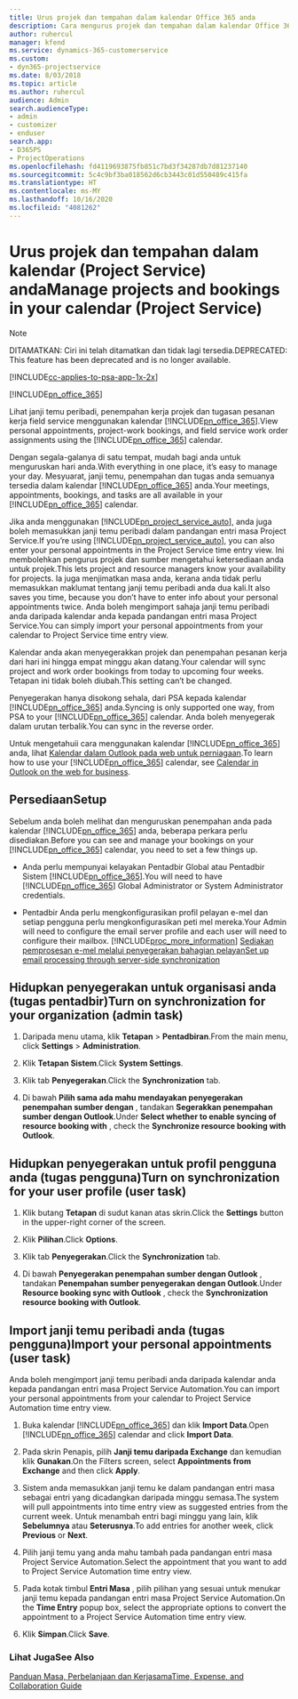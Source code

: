 ```yaml
---
title: Urus projek dan tempahan dalam kalendar Office 365 anda
description: Cara mengurus projek dan tempahan dalam kalendar Office 365 anda
author: ruhercul
manager: kfend
ms.service: dynamics-365-customerservice
ms.custom:
- dyn365-projectservice
ms.date: 8/03/2018
ms.topic: article
ms.author: ruhercul
audience: Admin
search.audienceType:
- admin
- customizer
- enduser
search.app:
- D365PS
- ProjectOperations
ms.openlocfilehash: fd4119693875fb851c7bd3f34287db7d81237140
ms.sourcegitcommit: 5c4c9bf3ba018562d6cb3443c01d550489c415fa
ms.translationtype: HT
ms.contentlocale: ms-MY
ms.lasthandoff: 10/16/2020
ms.locfileid: "4081262"
---
```

# <a name="manage-projects-and-bookings-in-your-calendar-project-service"></a><span data-ttu-id="b02ac-103">Urus projek dan tempahan dalam kalendar (Project Service) anda</span><span class="sxs-lookup"><span data-stu-id="b02ac-103">Manage projects and bookings in your calendar (Project Service)</span></span>

> [!Note]
> <span data-ttu-id="b02ac-104">DITAMATKAN: Ciri ini telah ditamatkan dan tidak lagi tersedia.</span><span class="sxs-lookup"><span data-stu-id="b02ac-104">DEPRECATED: This feature has been deprecated and is no longer available.</span></span>

[!INCLUDE[cc-applies-to-psa-app-1x-2x](../includes/cc-applies-to-psa-app-1x-2x.md)]

[!INCLUDE[pn_office_365](../includes/pn-office-365.md)] 

<span data-ttu-id="b02ac-105">Lihat janji temu peribadi, penempahan kerja projek dan tugasan pesanan kerja field service menggunakan kalendar [!INCLUDE[pn_office_365](../includes/pn-office-365.md)].</span><span class="sxs-lookup"><span data-stu-id="b02ac-105">View personal appointments, project-work bookings, and field service work order assignments using the [!INCLUDE[pn_office_365](../includes/pn-office-365.md)] calendar.</span></span>  
  
 <span data-ttu-id="b02ac-106">Dengan segala-galanya di satu tempat, mudah bagi anda untuk menguruskan hari anda.</span><span class="sxs-lookup"><span data-stu-id="b02ac-106">With everything in one place, it’s easy to manage your day.</span></span> <span data-ttu-id="b02ac-107">Mesyuarat, janji temu, penempahan dan tugas anda semuanya tersedia dalam kalendar [!INCLUDE[pn_office_365](../includes/pn-office-365.md)] anda.</span><span class="sxs-lookup"><span data-stu-id="b02ac-107">Your meetings, appointments, bookings, and tasks are all available in your [!INCLUDE[pn_office_365](../includes/pn-office-365.md)] calendar.</span></span>  
  
 <span data-ttu-id="b02ac-108">Jika anda menggunakan [!INCLUDE[pn_project_service_auto](../includes/pn-project-service-auto.md)], anda juga boleh memasukkan janji temu peribadi dalam pandangan entri masa Project Service.</span><span class="sxs-lookup"><span data-stu-id="b02ac-108">If you’re using [!INCLUDE[pn_project_service_auto](../includes/pn-project-service-auto.md)], you can also enter your personal appointments in the Project Service time entry view.</span></span> <span data-ttu-id="b02ac-109">Ini membolehkan pengurus projek dan sumber mengetahui ketersediaan anda untuk projek.</span><span class="sxs-lookup"><span data-stu-id="b02ac-109">This lets project and resource managers know your availability for projects.</span></span> <span data-ttu-id="b02ac-110">Ia juga menjimatkan masa anda, kerana anda tidak perlu memasukkan maklumat tentang janji temu peribadi anda dua kali.</span><span class="sxs-lookup"><span data-stu-id="b02ac-110">It also saves you time, because you don’t have to enter info about your personal appointments twice.</span></span> <span data-ttu-id="b02ac-111">Anda boleh mengimport sahaja janji temu peribadi anda daripada kalendar anda kepada pandangan entri masa Project Service.</span><span class="sxs-lookup"><span data-stu-id="b02ac-111">You can simply import your personal appointments from your calendar to Project Service time entry view.</span></span>  
  
 <span data-ttu-id="b02ac-112">Kalendar anda akan menyegerakkan projek dan penempahan pesanan kerja dari hari ini hingga empat minggu akan datang.</span><span class="sxs-lookup"><span data-stu-id="b02ac-112">Your calendar will sync project and work order bookings from today to upcoming four weeks.</span></span> <span data-ttu-id="b02ac-113">Tetapan ini tidak boleh diubah.</span><span class="sxs-lookup"><span data-stu-id="b02ac-113">This setting can’t be changed.</span></span>  
  
 <span data-ttu-id="b02ac-114">Penyegerakan hanya disokong sehala, dari PSA kepada kalendar [!INCLUDE[pn_office_365](../includes/pn-office-365.md)] anda.</span><span class="sxs-lookup"><span data-stu-id="b02ac-114">Syncing is only supported one way, from PSA to your [!INCLUDE[pn_office_365](../includes/pn-office-365.md)] calendar.</span></span> <span data-ttu-id="b02ac-115">Anda boleh menyegerak dalam urutan terbalik.</span><span class="sxs-lookup"><span data-stu-id="b02ac-115">You can sync in the reverse order.</span></span> 
  
 <span data-ttu-id="b02ac-116">Untuk mengetahuii cara menggunakan kalendar [!INCLUDE[pn_office_365](../includes/pn-office-365.md)] anda, lihat [Kalendar dalam Outlook pada web untuk perniagaan](https://support.office.com/article/Calendar-in-Outlook-on-the-web-for-business-5219c457-d1fe-4c2f-9032-1a816b88e936).</span><span class="sxs-lookup"><span data-stu-id="b02ac-116">To learn how to use your [!INCLUDE[pn_office_365](../includes/pn-office-365.md)] calendar, see [Calendar in Outlook on the web for business](https://support.office.com/article/Calendar-in-Outlook-on-the-web-for-business-5219c457-d1fe-4c2f-9032-1a816b88e936).</span></span>  
  
## <a name="setup"></a><span data-ttu-id="b02ac-117">Persediaan</span><span class="sxs-lookup"><span data-stu-id="b02ac-117">Setup</span></span>  
 <span data-ttu-id="b02ac-118">Sebelum anda boleh melihat dan menguruskan penempahan anda pada kalendar [!INCLUDE[pn_office_365](../includes/pn-office-365.md)] anda, beberapa perkara perlu disediakan.</span><span class="sxs-lookup"><span data-stu-id="b02ac-118">Before you can see and manage your bookings on your [!INCLUDE[pn_office_365](../includes/pn-office-365.md)] calendar, you need to set a few things up.</span></span>  
  
- <span data-ttu-id="b02ac-119">Anda perlu mempunyai kelayakan Pentadbir Global atau Pentadbir Sistem [!INCLUDE[pn_office_365](../includes/pn-office-365.md)].</span><span class="sxs-lookup"><span data-stu-id="b02ac-119">You will need to have [!INCLUDE[pn_office_365](../includes/pn-office-365.md)] Global Administrator or System Administrator credentials.</span></span>  
  
- <span data-ttu-id="b02ac-120">Pentadbir Anda perlu mengkonfigurasikan profil pelayan e-mel dan setiap pengguna perlu mengkonfigurasikan peti mel mereka.</span><span class="sxs-lookup"><span data-stu-id="b02ac-120">Your Admin will need to configure the email server profile and each user will need to configure their mailbox.</span></span> [!INCLUDE[proc_more_information](../includes/proc-more-information.md)] <span data-ttu-id="b02ac-121">[Sediakan pemprosesan e-mel melalui penyegerakan bahagian pelayan](https://docs.microsoft.com/dynamics365/customerengagement/on-premises/admin/set-up-server-side-synchronization-of-email-appointments-contacts-and-tasks)</span><span class="sxs-lookup"><span data-stu-id="b02ac-121">[Set up email processing through server-side synchronization](https://docs.microsoft.com/dynamics365/customerengagement/on-premises/admin/set-up-server-side-synchronization-of-email-appointments-contacts-and-tasks)</span></span>  
  
## <a name="turn-on-synchronization-for-your-organization-admin-task"></a><span data-ttu-id="b02ac-122">Hidupkan penyegerakan untuk organisasi anda (tugas pentadbir)</span><span class="sxs-lookup"><span data-stu-id="b02ac-122">Turn on synchronization for your organization (admin task)</span></span>  
  
1.  <span data-ttu-id="b02ac-123">Daripada menu utama, klik **Tetapan** > **Pentadbiran**.</span><span class="sxs-lookup"><span data-stu-id="b02ac-123">From the main menu, click **Settings** > **Administration**.</span></span>  
  
2.  <span data-ttu-id="b02ac-124">Klik **Tetapan Sistem**.</span><span class="sxs-lookup"><span data-stu-id="b02ac-124">Click **System Settings**.</span></span>  
  
3.  <span data-ttu-id="b02ac-125">Klik tab **Penyegerakan**.</span><span class="sxs-lookup"><span data-stu-id="b02ac-125">Click the **Synchronization** tab.</span></span>  
  
4.  <span data-ttu-id="b02ac-126">Di bawah **Pilih sama ada mahu mendayakan penyegerakan penempahan sumber dengan** , tandakan **Segerakkan penempahan sumber dengan Outlook**.</span><span class="sxs-lookup"><span data-stu-id="b02ac-126">Under **Select whether to enable syncing of resource booking with** , check the **Synchronize resource booking with Outlook**.</span></span>  
  
## <a name="turn-on-synchronization-for-your-user-profile-user-task"></a><span data-ttu-id="b02ac-127">Hidupkan penyegerakan untuk profil pengguna anda (tugas pengguna)</span><span class="sxs-lookup"><span data-stu-id="b02ac-127">Turn on synchronization for your user profile (user task)</span></span>  
  
1.  <span data-ttu-id="b02ac-128">Klik butang **Tetapan** di sudut kanan atas skrin.</span><span class="sxs-lookup"><span data-stu-id="b02ac-128">Click the **Settings** button in the upper-right corner of the screen.</span></span>  
  
2.  <span data-ttu-id="b02ac-129">Klik **Pilihan**.</span><span class="sxs-lookup"><span data-stu-id="b02ac-129">Click **Options**.</span></span>  
  
3.  <span data-ttu-id="b02ac-130">Klik tab **Penyegerakan**.</span><span class="sxs-lookup"><span data-stu-id="b02ac-130">Click the **Synchronization** tab.</span></span>  
  
4.  <span data-ttu-id="b02ac-131">Di bawah **Penyegerakan penempahan sumber dengan Outlook** , tandakan **Penempahan sumber penyegerakan dengan Outlook**.</span><span class="sxs-lookup"><span data-stu-id="b02ac-131">Under **Resource booking sync with Outlook** , check the **Synchronization resource booking with Outlook**.</span></span>  
  
## <a name="import-your-personal-appointments-user-task"></a><span data-ttu-id="b02ac-132">Import janji temu peribadi anda (tugas pengguna)</span><span class="sxs-lookup"><span data-stu-id="b02ac-132">Import your personal appointments (user task)</span></span>  
 <span data-ttu-id="b02ac-133">Anda boleh mengimport janji temu peribadi anda daripada kalendar anda kepada pandangan entri masa Project Service Automation.</span><span class="sxs-lookup"><span data-stu-id="b02ac-133">You can import your personal appointments from your calendar to Project Service Automation time entry view.</span></span>  
  
1. <span data-ttu-id="b02ac-134">Buka kalendar [!INCLUDE[pn_office_365](../includes/pn-office-365.md)] dan klik **Import Data**.</span><span class="sxs-lookup"><span data-stu-id="b02ac-134">Open [!INCLUDE[pn_office_365](../includes/pn-office-365.md)] calendar and click **Import Data**.</span></span>  
  
2. <span data-ttu-id="b02ac-135">Pada skrin Penapis, pilih **Janji temu daripada Exchange** dan kemudian klik **Gunakan**.</span><span class="sxs-lookup"><span data-stu-id="b02ac-135">On the Filters screen, select **Appointments from Exchange** and then click **Apply**.</span></span>  
  
3. <span data-ttu-id="b02ac-136">Sistem anda memasukkan janji temu ke dalam pandangan entri masa sebagai entri yang dicadangkan daripada minggu semasa.</span><span class="sxs-lookup"><span data-stu-id="b02ac-136">The system will pull appointments into time entry view as suggested entries from the current week.</span></span> <span data-ttu-id="b02ac-137">Untuk menambah entri bagi minggu yang lain, klik **Sebelumnya** atau **Seterusnya**.</span><span class="sxs-lookup"><span data-stu-id="b02ac-137">To add entries for another week, click **Previous** or **Next**.</span></span>  
  
4. <span data-ttu-id="b02ac-138">Pilih janji temu yang anda mahu tambah pada pandangan entri masa Project Service Automation.</span><span class="sxs-lookup"><span data-stu-id="b02ac-138">Select the appointment that you want to add to Project Service Automation time entry view.</span></span>  
  
5. <span data-ttu-id="b02ac-139">Pada kotak timbul **Entri Masa** , pilih pilihan yang sesuai untuk menukar janji temu kepada pandangan entri masa Project Service Automation.</span><span class="sxs-lookup"><span data-stu-id="b02ac-139">On the **Time Entry** popup box, select the appropriate options to convert the appointment to a Project Service Automation time entry view.</span></span>  
  
6. <span data-ttu-id="b02ac-140">Klik **Simpan**.</span><span class="sxs-lookup"><span data-stu-id="b02ac-140">Click **Save**.</span></span>  
  
### <a name="see-also"></a><span data-ttu-id="b02ac-141">Lihat Juga</span><span class="sxs-lookup"><span data-stu-id="b02ac-141">See Also</span></span>  
 [<span data-ttu-id="b02ac-142">Panduan Masa, Perbelanjaan dan Kerjasama</span><span class="sxs-lookup"><span data-stu-id="b02ac-142">Time, Expense, and Collaboration Guide</span></span>](../psa/time-expense-collaboration-guide.md)

